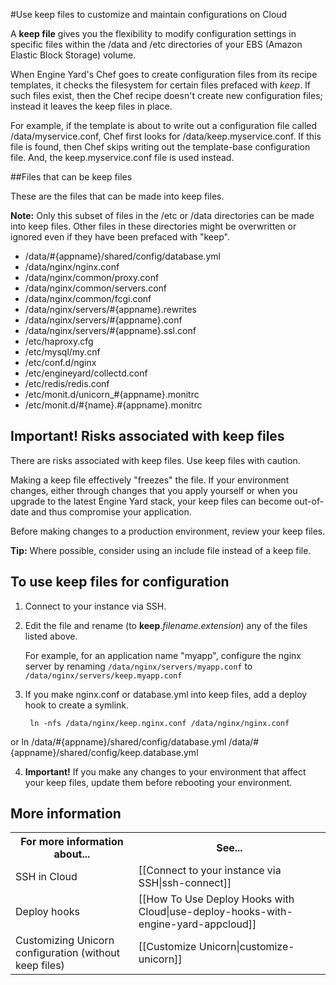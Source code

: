 #Use keep files to customize and maintain configurations on Cloud

A **keep file** gives you the flexibility to modify configuration settings in specific files within the /data and /etc directories of your EBS (Amazon Elastic Block Storage) volume.

When Engine Yard's Chef goes to create configuration files from its recipe templates, it checks the filesystem for certain files prefaced with _keep_.  If such files exist, then the Chef recipe doesn't create new configuration files; instead it leaves the keep files in place.

For example, if the template is about to write out a configuration file called /data/myservice.conf, Chef first looks for /data/keep.myservice.conf. If this file is found, then Chef skips writing out the template-base configuration file. And, the keep.myservice.conf file is used instead.

##Files that can be keep files

These are the files that can be made into keep files. 

**Note:** Only this subset of files in the /etc or /data directories can be made into keep files. Other files in these directories might be overwritten or ignored even if they have been prefaced with "keep".  


* /data/#{appname}/shared/config/database.yml
* /data/nginx/nginx.conf
* /data/nginx/common/proxy.conf
* /data/nginx/common/servers.conf
* /data/nginx/common/fcgi.conf
* /data/nginx/servers/#{appname}.rewrites
* /data/nginx/servers/#{appname}.conf
* /data/nginx/servers/#{appname}.ssl.conf
* /etc/haproxy.cfg
* /etc/mysql/my.cnf
* /etc/conf.d/nginx
* /etc/engineyard/collectd.conf
* /etc/redis/redis.conf
* /etc/monit.d/unicorn_#{appname}.monitrc
* /etc/monit.d/#{name}.#{appname}.monitrc


<!-- All files in the folders: /data/nginx/servers/ /etc/monit.d/ can be keep files -->
<!-- Keep files can be especially useful for monit if you're trying to increase the memory limit for mongrels or background processes, etc. -->

## <b>Important!</b> Risks associated with keep files

There are risks associated with keep files. Use keep files with caution.

Making a keep file effectively "freezes" the file. If your environment changes, either through changes that you apply yourself or when you upgrade to the latest Engine Yard stack, your keep files can become out-of-date and thus compromise your application. 

Before making changes to a production environment, review your keep files. 

<b>Tip:</b> Where possible, consider using an include file instead of a keep file.

## To use keep files for configuration

1. Connect to your instance via SSH.

2. Edit the file and rename (to **keep**._filename.extension_) any of the files listed above.
  
    For example, for an application name "myapp", configure the nginx server by renaming `/data/nginx/servers/myapp.conf` to `/data/nginx/servers/keep.myapp.conf`

3. If you make nginx.conf or database.yml into keep files, add a deploy hook to create a symlink. 

        ln -nfs /data/nginx/keep.nginx.conf /data/nginx/nginx.conf
  or
        ln /data/#{appname}/shared/config/database.yml /data/#{appname}/shared/config/keep.database.yml

4. **Important!** If you make any changes to your environment that affect your keep files, update them before rebooting your environment. 


<h2 id="topic5"> More information </h2>  
<table>
  <tr>
    <th>For more information about...</th><th>See...</th>
  </tr>
  <tr>
    <td>SSH in Cloud</td><td>[[Connect to your instance via SSH|ssh-connect]] </td>
  </tr>
  <tr>
    <td>Deploy hooks</td><td>[[How To Use Deploy Hooks with Cloud|use-deploy-hooks-with-engine-yard-appcloud]]</td>
  </tr>
  <tr>
    <td>Customizing Unicorn configuration (without keep files)</td><td>[[Customize Unicorn|customize-unicorn]]</td>
  </tr>
</table>